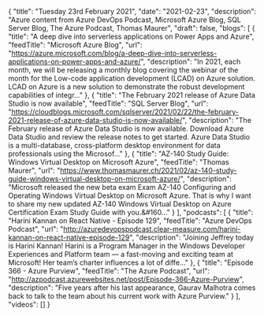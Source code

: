 {
  "title": "Tuesday 23rd February 2021",
  "date": "2021-02-23",
  "description": "Azure content from Azure DevOps Podcast, Microsoft Azure Blog, SQL Server Blog, The Azure Podcast, Thomas Maurer",
  "draft": false,
  "blogs": [
    {
      "title": "A deep dive into serverless applications on Power Apps and Azure",
      "feedTitle": "Microsoft Azure Blog",
      "url": "https://azure.microsoft.com/blog/a-deep-dive-into-serverless-applications-on-power-apps-and-azure/",
      "description": "In 2021, each month, we will be releasing a monthly blog covering the webinar of the month for the Low-code application development (LCAD) on Azure solution. LCAD on Azure is a new solution to demonstrate the robust development capabilities of integr..."
    },
    {
      "title": "The February 2021 release of Azure Data Studio is now available",
      "feedTitle": "SQL Server Blog",
      "url": "https://cloudblogs.microsoft.com/sqlserver/2021/02/22/the-february-2021-release-of-azure-data-studio-is-now-available/",
      "description": "The February release of Azure Data Studio is now available. Download Azure Data Studio and review the release notes to get started. Azure Data Studio is a multi-database, cross-platform desktop environment for data professionals using the Microsof..."
    },
    {
      "title": "AZ-140 Study Guide: Windows Virtual Desktop on Microsoft Azure",
      "feedTitle": "Thomas Maurer",
      "url": "https://www.thomasmaurer.ch/2021/02/az-140-study-guide-windows-virtual-desktop-on-microsoft-azure/",
      "description": "Microsoft released the new beta exam Exam AZ-140 Configuring and Operating Windows Virtual Desktop on Microsoft Azure. That is why I want to share my new updated AZ-140 Windows Virtual Desktop on Azure Certification Exam Study Guide with you.&#160..."
    }
  ],
  "podcasts": [
    {
      "title": "Harini Kannan on React Native - Episode 129",
      "feedTitle": "Azure DevOps Podcast",
      "url": "http://azuredevopspodcast.clear-measure.com/harini-kannan-on-react-native-episode-129",
      "description": "Joining Jeffrey today is Harini Kannan! Harini is a Program Manager in the Windows Developer Experiences and Platform team — a fast-moving and exciting team at Microsoft! Her team’s charter influences a lot of diffe..."
    },
    {
      "title": "Episode 366 - Azure Purview",
      "feedTitle": "The Azure Podcast",
      "url": "http://azpodcast.azurewebsites.net/post/Episode-366-Azure-Purview",
      "description": "Five years after his last appearance, Gaurav Malhotra comes back to talk to the team about his current work with Azure Purview."
    }
  ],
  "videos": []
}
